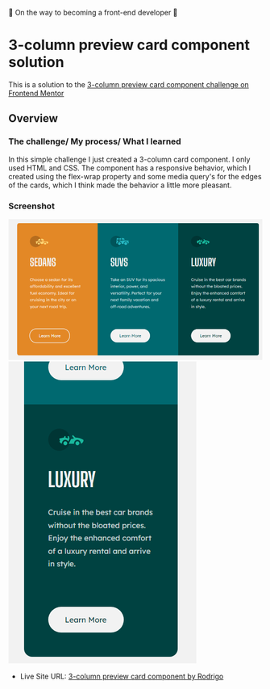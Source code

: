 🚀 On the way to becoming a front-end developer  🚀

# 3-column preview card component solution

This is a solution to the [3-column preview card component challenge on Frontend Mentor](https://www.frontendmentor.io/challenges/3column-preview-card-component-pH92eAR2-)


## Overview

### The challenge/ My process/ What I learned

In this simple challenge I just created a 3-column card component. I only used HTML and CSS. The component has a responsive behavior, which I created using the flex-wrap property and some media query's for the edges of the cards, which I think made the behavior a little more pleasant.

### Screenshot

![](./images/screenshot1.PNG)
![](./images/screenshot2.PNG)


- Live Site URL: [3-column preview card component by Rodrigo](https://r-mayer.github.io/3-column-preview-card-component/)

